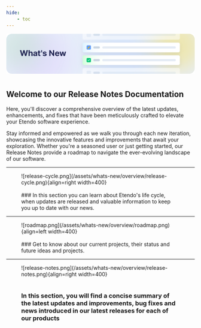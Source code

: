 ```yaml
---
hide: 
    - toc
---
```

![cover-whats-new.png](/assets/whats-new/overview/cover-whats-new.png)
# 
## Welcome to our Release Notes Documentation

Here, you'll discover a comprehensive overview of the latest updates, enhancements, and fixes that have been meticulously crafted to elevate your Etendo software experience.

Stay informed and empowered as we walk you through each new iteration, showcasing the innovative features and improvements that await your exploration. Whether you're a seasoned user or just getting started, our Release Notes provide a roadmap to navigate the ever-evolving landscape of our software.

---

<figure markdown>
![release-cycle.png](/assets/whats-new/overview/release-cycle.png){align=right width=400}
<br><br>
### In this section you can learn about Etendo's life cycle, when updates are released and valuable information to keep you up to date with our news.
</figure>


---

<figure markdown>
![roadmap.png](/assets/whats-new/overview/roadmap.png){align=left width=400}
<br><br>
### Get to know about our current projects, their  status and future ideas and projects.                                            
</figure>

---

<figure markdown>
![release-notes.png](/assets/whats-new/overview/release-notes.png){align=right width=400}
<br><br>

### In this section, you will find a concise summary of the latest updates and improvements, bug fixes and news introduced in our latest releases for each of our products

</figure>

